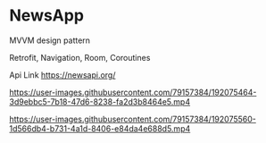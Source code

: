 # NewsApp

MVVM design pattern 

Retrofit, Navigation, Room, Coroutines

Api Link https://newsapi.org/


https://user-images.githubusercontent.com/79157384/192075464-3d9ebbc5-7b18-47d6-8238-fa2d3b8464e5.mp4





https://user-images.githubusercontent.com/79157384/192075560-1d566db4-b731-4a1d-8406-e84da4e688d5.mp4

